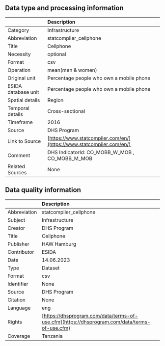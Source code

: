 ## Data type and processing information 

|                     | Description                                                          |
|:--------------------|:---------------------------------------------------------------------|
| Category            | Infrastructure                                                       |
| Abbreviation        | statcompiler_cellphone                                               |
| Title               | Cellphone                                                            |
| Necessity           | optional                                                             |
| Format              | csv                                                                  |
| Operation           | mean(men & women)                                                    |
| Original unit       | Percentage people who own a mobile phone                             |
| ESIDA database unit | Percentage people who own a mobile phone                             |
| Spatial details     | Region                                                               |
| Temporal details    | Cross-sectional                                                      |
| Timeframe           | 2016                                                                 |
| Source              | DHS Program                                                          |
| Link to Source      | [https://www.statcompiler.com/en/](https://www.statcompiler.com/en/) |
| Comment             | DHS IndicatorId: CO_MOBB_W_MOB , CO_MOBB_M_MOB                       |
| Related Sources     | None                                                                 |

## Data quality information 

|              | Description                                                                                  |
|:-------------|:---------------------------------------------------------------------------------------------|
| Abbreviation | statcompiler_cellphone                                                                       |
| Subject      | Infrastructure                                                                               |
| Creator      | DHS Program                                                                                  |
| Title        | Cellphone                                                                                    |
| Publisher    | HAW Hamburg                                                                                  |
| Contributor  | ESIDA                                                                                        |
| Date         | 14.06.2023                                                                                   |
| Type         | Dataset                                                                                      |
| Format       | csv                                                                                          |
| Identifier   | None                                                                                         |
| Source       | DHS Program                                                                                  |
| Citation     | None                                                                                         |
| Language     | eng                                                                                          |
| Rights       | [https://dhsprogram.com/data/terms-of-use.cfm](https://dhsprogram.com/data/terms-of-use.cfm) |
| Coverage     | Tanzania                                                                                     |